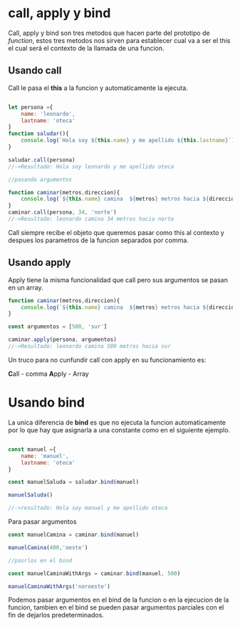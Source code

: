 # call, apply y bind

Call, apply y bind son tres metodos que hacen parte del prototipo de *function*, estos tres metodos nos sirven para establecer cual va a ser el this el cual será el contexto de la llamada de una funcion.

## Usando call

Call le pasa el **this** a la funcion y automaticamente la ejecuta.

```javascript

let persona ={
    name: 'leonardo',
    lastname: 'oteca'
}
function saludar(){
    console.log(`Hola soy ${this.name} y me apellido ${this.lastname}`)
}

saludar.call(persona)
//->Resultado: Hola soy leonardo y me apellido oteca

//pasando argumentos

function caminar(metros,direccion){
    console.log(`${this.name} camina  ${metros} metros hacia ${direccion}`)
}
caminar.call(persona, 34, 'norte')
//->Resultado: leonardo camina 34 metros hacia norte
```

Call siempre recibe el objeto que queremos pasar como this al contexto y despues los parametros de la funcion separados por comma.

## Usando apply

Apply tiene la misma funcionalidad que call pero sus argumentos se pasan en un array.

```javascript
function caminar(metros,direccion){
    console.log(`${this.name} camina  ${metros} metros hacia ${direccion}`)
}

const argumentos = [500, 'sur']

caminar.apply(persona, argumentos)
//->Resultado: leonardo camina 500 metros hacia sur
```
Un truco para no cunfundir call con apply en su funcionamiento es:

**C**all - comma
**A**pply - Array 

# Usando bind

La unica diferencia de **bind** es que no ejecuta la funcion automaticamente por lo que hay que asignarla a una constante como en el siguiente ejemplo.

```javascript

const manuel ={
    name: 'manuel',
    lastname: 'oteca'
}

const manuelSaluda = saludar.bind(manuel)

manuelSaluda()

//->resultado: Hola soy manuel y me apellido oteca
```

Para pasar argumentos 

```javascript
const manuelCamina = caminar.bind(manuel)

manuelCamina(400,'oeste')

//pasrlos en el bind

const manuelCaminaWithArgs = caminar.bind(manuel, 500)

manuelCaminaWithArgs('noroeste')
```

Podemos pasar argumentos en el bind de la funcion o en la ejecucion de la funcion, tambien en el bind se pueden pasar argumentos parciales con el fin de dejarlos predeterminados.






